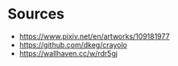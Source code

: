 # Sources

- https://www.pixiv.net/en/artworks/109181977
- https://github.com/dkeg/crayolo
- https://wallhaven.cc/w/rdr5gj
